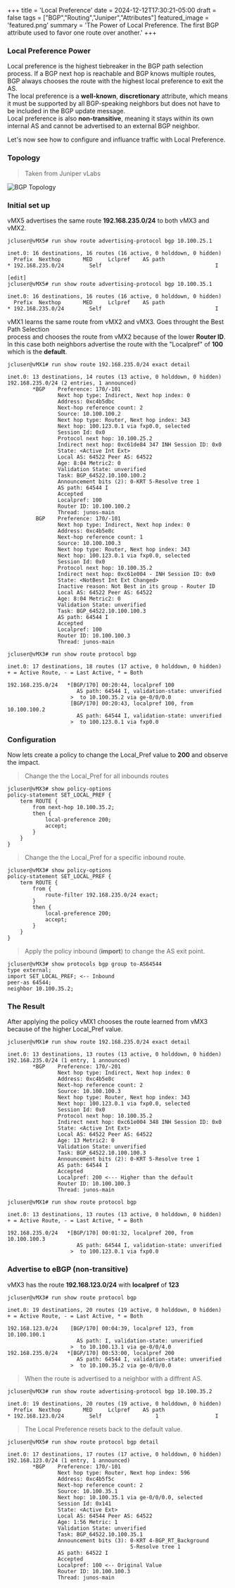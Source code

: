 +++
title = 'Local Preference'
date = 2024-12-12T17:30:21-05:00
draft = false
tags = ["BGP","Routing","Juniper","Attributes"]
featured_image = 'featured.png'
summary = 'The Power of Local Preference. The first BGP attribute used to favor one route over another.'
+++

### Local Preference Power

Local preference is the highest tiebreaker in the BGP path selection process. If a BGP next hop is reachable and BGP knows multiple routes, BGP always chooses the route with the highest local preference to exit the AS.  
The local preference is a **well-known**, **discretionary** attribute, which means it must be supported by all BGP-speaking neighbors but does not have to be included in the BGP update message.  
Local preference is also **non-transitive**, meaning it stays within its own internal AS and cannot be advertised to an external BGP neighbor.

Let's now see how to configure and influance traffic with Local Preference. 

### Topology 

> Taken from Juniper vLabs

![BGP Topology](bgp-topology-diagram.jpg)


### Initial set up

vMX5 advertises the same route **192.168.235.0/24** to both vMX3 and vMX2. 

```
jcluser@vMX5# run show route advertising-protocol bgp 10.100.25.1 

inet.0: 16 destinations, 16 routes (16 active, 0 holddown, 0 hidden)
  Prefix  Nexthop       MED     Lclpref    AS path
* 192.168.235.0/24        Self                                    I

[edit]
jcluser@vMX5# run show route advertising-protocol bgp 10.100.35.1    

inet.0: 16 destinations, 16 routes (16 active, 0 holddown, 0 hidden)
  Prefix  Nexthop       MED     Lclpref    AS path
* 192.168.235.0/24        Self                                    I
```

vMX1 learns the same route from vMX2 and vMX3. Goes throught the Best Path Selection  
process and chooses the route from vMX2 because of the lower **Router ID**.  
In this case both neighbors advertise the route with the "Localpref" of **100** which is the **default**. 

```
jcluser@vMX1# run show route 192.168.235.0/24 exact detail 

inet.0: 13 destinations, 14 routes (13 active, 0 holddown, 0 hidden)
192.168.235.0/24 (2 entries, 1 announced)
        *BGP    Preference: 170/-101
                Next hop type: Indirect, Next hop index: 0
                Address: 0xc4b5dbc
                Next-hop reference count: 2
                Source: 10.100.100.2
                Next hop type: Router, Next hop index: 343
                Next hop: 100.123.0.1 via fxp0.0, selected
                Session Id: 0x0
                Protocol next hop: 10.100.25.2
                Indirect next hop: 0xc61de84 347 INH Session ID: 0x0
                State: <Active Int Ext>
                Local AS: 64522 Peer AS: 64522
                Age: 8:04 Metric2: 0 
                Validation State: unverified 
                Task: BGP_64522.10.100.100.2
                Announcement bits (2): 0-KRT 5-Resolve tree 1 
                AS path: 64544 I 
                Accepted
                Localpref: 100
                Router ID: 10.100.100.2
                Thread: junos-main 
         BGP    Preference: 170/-101
                Next hop type: Indirect, Next hop index: 0
                Address: 0xc4b5e8c
                Next-hop reference count: 1
                Source: 10.100.100.3
                Next hop type: Router, Next hop index: 343
                Next hop: 100.123.0.1 via fxp0.0, selected
                Session Id: 0x0
                Protocol next hop: 10.100.35.2
                Indirect next hop: 0xc61e004 - INH Session ID: 0x0
                State: <NotBest Int Ext Changed>
                Inactive reason: Not Best in its group - Router ID
                Local AS: 64522 Peer AS: 64522
                Age: 8:04 Metric2: 0 
                Validation State: unverified 
                Task: BGP_64522.10.100.100.3
                AS path: 64544 I 
                Accepted
                Localpref: 100
                Router ID: 10.100.100.3
                Thread: junos-main 
```

```
jcluser@vMX3# run show route protocol bgp   

inet.0: 17 destinations, 18 routes (17 active, 0 holddown, 0 hidden)
+ = Active Route, - = Last Active, * = Both

192.168.235.0/24   *[BGP/170] 00:20:44, localpref 100
                      AS path: 64544 I, validation-state: unverified
                    >  to 10.100.35.2 via ge-0/0/0.0
                    [BGP/170] 00:20:43, localpref 100, from 10.100.100.2
                      AS path: 64544 I, validation-state: unverified
                    >  to 100.123.0.1 via fxp0.0
```

### Configuration 

Now lets create a policy to change the Local_Pref value to **200** and observe the impact.

> Change the the Local_Pref for all inbounds routes 
```
jcluser@vMX3# show policy-options 
policy-statement SET_LOCAL_PREF {
    term ROUTE {
        from next-hop 10.100.35.2;
        then {
            local-preference 200;
            accept;
        }
    }
}
```

> Change the the Local_Pref for a specific inbound route.
```
jcluser@vMX3# show policy-options 
policy-statement SET_LOCAL_PREF {
    term ROUTE {
        from {
            route-filter 192.168.235.0/24 exact;
        }
        then {
            local-preference 200;
            accept;
        }
    }
}
```

> Apply the policy inbound (**import**) to change the AS exit point.
```
jcluser@vMX3# show protocols bgp group to-AS64544 
type external;
import SET_LOCAL_PREF; <-- Inbound 
peer-as 64544;
neighbor 10.100.35.2;
```

### The Result 

After applying the policy vMX1 chooses the route learned from vMX3 because of the higher Local_Pref value.

```
jcluser@vMX1# run show route 192.168.235.0/24 exact detail    

inet.0: 13 destinations, 13 routes (13 active, 0 holddown, 0 hidden)
192.168.235.0/24 (1 entry, 1 announced)
        *BGP    Preference: 170/-201
                Next hop type: Indirect, Next hop index: 0
                Address: 0xc4b5e8c
                Next-hop reference count: 2
                Source: 10.100.100.3
                Next hop type: Router, Next hop index: 343
                Next hop: 100.123.0.1 via fxp0.0, selected
                Session Id: 0x0
                Protocol next hop: 10.100.35.2
                Indirect next hop: 0xc61e004 348 INH Session ID: 0x0
                State: <Active Int Ext>
                Local AS: 64522 Peer AS: 64522
                Age: 13 Metric2: 0 
                Validation State: unverified 
                Task: BGP_64522.10.100.100.3
                Announcement bits (2): 0-KRT 5-Resolve tree 1 
                AS path: 64544 I 
                Accepted
                Localpref: 200 <--- Higher than the default 
                Router ID: 10.100.100.3
                Thread: junos-main 
```

```
jcluser@vMX1# run show route protocol bgp   

inet.0: 13 destinations, 13 routes (13 active, 0 holddown, 0 hidden)
+ = Active Route, - = Last Active, * = Both

192.168.235.0/24   *[BGP/170] 00:01:32, localpref 200, from 10.100.100.3
                      AS path: 64544 I, validation-state: unverified
                    >  to 100.123.0.1 via fxp0.0
```

### Advertise to eBGP (non-transitive)

vMX3 has the route **192.168.123.0/24** with **localpref** of  **123**
```
jcluser@vMX3# run show route protocol bgp                         

inet.0: 19 destinations, 20 routes (19 active, 0 holddown, 0 hidden)
+ = Active Route, - = Last Active, * = Both

192.168.123.0/24    [BGP/170] 00:04:39, localpref 123, from 10.100.100.1
                      AS path: I, validation-state: unverified
                    >  to 10.100.13.1 via ge-0/0/4.0
192.168.235.0/24   *[BGP/170] 00:53:00, localpref 200
                      AS path: 64544 I, validation-state: unverified
                    >  to 10.100.35.2 via ge-0/0/0.0
```

> When the route is advertised to a neighbor with a diffrent AS. 

```
jcluser@vMX3# run show route advertising-protocol bgp 10.100.35.2 

inet.0: 19 destinations, 20 routes (19 active, 0 holddown, 0 hidden)
  Prefix  Nexthop       MED     Lclpref    AS path
* 192.168.123.0/24        Self                 1                  I
```

> The Local Preference resets back to the default value. 

```
jcluser@vMX5# run show route protocol bgp detail

inet.0: 17 destinations, 17 routes (17 active, 0 holddown, 0 hidden)
192.168.123.0/24 (1 entry, 1 announced)
        *BGP    Preference: 170/-101
                Next hop type: Router, Next hop index: 596
                Address: 0xc4b5f5c
                Next-hop reference count: 2
                Source: 10.100.35.1
                Next hop: 10.100.35.1 via ge-0/0/0.0, selected
                Session Id: 0x141
                State: <Active Ext>
                Local AS: 64544 Peer AS: 64522
                Age: 1:56 Metric: 1 
                Validation State: unverified 
                Task: BGP_64522.10.100.35.1
                Announcement bits (3): 0-KRT 4-BGP_RT_Background 
                                       5-Resolve tree 1 
                AS path: 64522 I 
                Accepted
                Localpref: 100 <-- Original Value
                Router ID: 10.100.100.3
                Thread: junos-main 
```